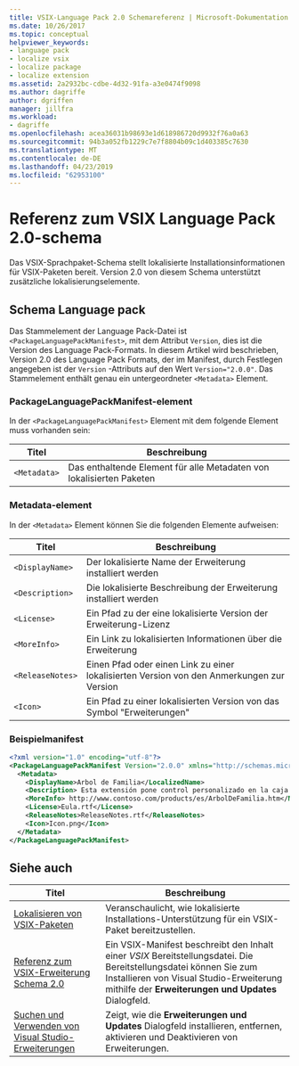 ```yaml
---
title: VSIX-Language Pack 2.0 Schemareferenz | Microsoft-Dokumentation
ms.date: 10/26/2017
ms.topic: conceptual
helpviewer_keywords:
- language pack
- localize vsix
- localize package
- localize extension
ms.assetid: 2a2932bc-cdbe-4d32-91fa-a3e0474f9098
ms.author: dagriffe
author: dgriffen
manager: jillfra
ms.workload:
- dagriffe
ms.openlocfilehash: acea36031b98693e1d618986720d9932f76a0a63
ms.sourcegitcommit: 94b3a052fb1229c7e7f8804b09c1d403385c7630
ms.translationtype: MT
ms.contentlocale: de-DE
ms.lasthandoff: 04/23/2019
ms.locfileid: "62953100"
---
```

# <a name="vsix-language-pack-schema-20-reference"></a>Referenz zum VSIX Language Pack 2.0-schema

Das VSIX-Sprachpaket-Schema stellt lokalisierte Installationsinformationen für VSIX-Paketen bereit. Version 2.0 von diesem Schema unterstützt zusätzliche lokalisierungselemente.

## <a name="language-pack-schema"></a>Schema Language pack

Das Stammelement der Language Pack-Datei ist `<PackageLanguagePackManifest>`, mit dem Attribut `Version`, dies ist die Version des Language Pack-Formats. In diesem Artikel wird beschrieben, Version 2.0 des Language Pack Formats, der im Manifest, durch Festlegen angegeben ist der `Version` -Attributs auf den Wert `Version="2.0.0"`. Das Stammelement enthält genau ein untergeordneter `<Metadata>` Element.

### <a name="packagelanguagepackmanifest-element"></a>PackageLanguagePackManifest-element

In der `<PackageLanguagePackManifest>` Element mit dem folgende Element muss vorhanden sein:

|Titel|Beschreibung|
|-----------|-----------------|
|`<Metadata>`| Das enthaltende Element für alle Metadaten von lokalisierten Paketen

### <a name="metadata-element"></a>Metadata-element

In der `<Metadata>` Element können Sie die folgenden Elemente aufweisen:

|Titel|Beschreibung|
|-----------|-----------------|
|`<DisplayName>`|Der lokalisierte Name der Erweiterung installiert werden|
|`<Description>`|Die lokalisierte Beschreibung der Erweiterung installiert werden|
|`<License>`| Ein Pfad zu der eine lokalisierte Version der Erweiterung-Lizenz|
|`<MoreInfo>`| Ein Link zu lokalisierten Informationen über die Erweiterung|
|`<ReleaseNotes>`| Einen Pfad oder einen Link zu einer lokalisierten Version von den Anmerkungen zur Version|
|`<Icon>`| Ein Pfad zu einer lokalisierten Version von das Symbol "Erweiterungen"|

### <a name="sample-manifest"></a>Beispielmanifest

```xml
<?xml version="1.0" encoding="utf-8"?>
<PackageLanguagePackManifest Version="2.0.0" xmlns="http://schemas.microsoft.com/developer/vsx-schema/2011">
  <Metadata>
    <DisplayName>Arbol de Familia</LocalizedName>
    <Description> Esta extensión pone control personalizado en la caja de herramientas por manejar información de familia.</Description>
    <MoreInfo> http://www.contoso.com/products/es/ArbolDeFamilia.htm</MoreInfo>
    <License>Eula.rtf</License>
    <ReleaseNotes>ReleaseNotes.rtf</ReleaseNotes>
    <Icon>Icon.png</Icon>
  </Metadata>
</PackageLanguagePackManifest>
```

## <a name="see-also"></a>Siehe auch

|Titel|Beschreibung|
|-----------|-----------------|
|[Lokalisieren von VSIX-Paketen](../extensibility/localizing-vsix-packages.md)|Veranschaulicht, wie lokalisierte Installations-Unterstützung für ein VSIX-Paket bereitzustellen.|
|[Referenz zum VSIX-Erweiterung Schema 2.0](../extensibility/vsix-extension-schema-2-0-reference.md)|Ein VSIX-Manifest beschreibt den Inhalt einer *VSIX* Bereitstellungsdatei. Die Bereitstellungsdatei können Sie zum Installieren von Visual Studio-Erweiterung mithilfe der **Erweiterungen und Updates** Dialogfeld.|
|[Suchen und Verwenden von Visual Studio-Erweiterungen](../ide/finding-and-using-visual-studio-extensions.md)|Zeigt, wie die **Erweiterungen und Updates** Dialogfeld installieren, entfernen, aktivieren und Deaktivieren von Erweiterungen.|